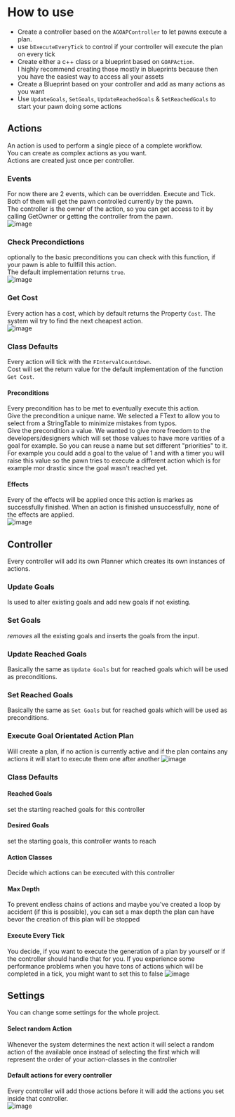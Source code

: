 # How to use

* Create a controller based on the ```AGOAPController``` to let pawns execute a plan.
* use ```bExecuteEveryTick``` to control if your controller will execute the plan on every tick
* Create either a c++ class or a blueprint based on ```GOAPAction```.  
 I highly recommend creating those mostly in blueprints because then you have the easiest way to access all your assets
* Create a Blueprint based on your controller and add as many actions as you want
* Use ```UpdateGoals```, ```SetGoals```, ```UpdateReachedGoals``` & ```SetReachedGoals``` to start your pawn doing some actions


## Actions
An action is used to perform a single piece of a complete workflow.  
You can create as complex actions as you want.  
Actions are created just once per controller.

### Events
For now there are 2 events, which can be overridden. Execute and Tick. Both of them will get the pawn controlled currently by the pawn.  
The controller is the owner of the action, so you can get access to it by calling GetOwner or getting the controller from the pawn.  
![image](https://user-images.githubusercontent.com/6481850/114223613-549e9d00-9970-11eb-9d9b-acf8ee28eb86.png)

### Check Precondictions
optionally to the basic preconditions you can check with this function, if your pawn is able to fullfill this action.  
The default implementation returns ```true```.  
![image](https://user-images.githubusercontent.com/6481850/114223746-7861e300-9970-11eb-85dd-977e3c4ac30d.png)

### Get Cost
Every action has a cost, which by default returns the Property ```Cost```. The system wil try to find the next cheapest action.  
![image](https://user-images.githubusercontent.com/6481850/114223675-64b67c80-9970-11eb-8c29-37daaf0c7745.png)

### Class Defaults
Every action will tick with the ```FIntervalCountdown```.  
Cost will set the return value for the default implementation of the function ```Get Cost```.  
#### Preconditions
Every precondition has to be met to eventually execute this action.  
Give the precondition a unique name. We selected a FText to allow you to select from a StringTable to minimize mistakes from typos.  
Give the precondition a value. We wanted to give more freedom to the developers/designers which will set those values to have more varities of a goal for example. So you can reuse a name but set different "priorities" to it. For example you could add a goal to the value of 1 and with a timer you will raise this value so the pawn tries to execute a different action which is for example mor drastic since the goal wasn't reached yet.
#### Effects
Every of the effects will be applied once this action is markes as successfully finished. When an action is finished unsuccessfully, none of the effects are applied.  
![image](https://user-images.githubusercontent.com/6481850/114223855-9891a200-9970-11eb-984e-714e9889725c.png)

## Controller
Every controller will add its own Planner which creates its own instances of actions.
### Update Goals
Is used to alter existing goals and add new goals if not existing.  
### Set Goals
_removes_ all the existing goals and inserts the goals from the input.
### Update Reached Goals
Basically the same as ```Update Goals``` but for reached goals which will be used as preconditions.
### Set Reached Goals
Basically the same as ```Set Goals``` but for reached goals which will be used as preconditions.
### Execute Goal Orientated Action Plan
Will create a plan, if no action is currently active and if the plan contains any actions it will start to execute them one after another
![image](https://user-images.githubusercontent.com/6481850/114229618-5c623f80-9978-11eb-83d3-8336dad19a22.png)

### Class Defaults
#### Reached Goals
set the starting reached goals for this controller
#### Desired Goals
set the starting goals, this controller wants to reach
#### Action Classes
Decide which actions can be executed with this controller
#### Max Depth
To prevent endless chains of actions and maybe you've created a loop by accident (if this is possible), you can set a max depth the plan can have bevor the creation of this plan will be stopped
#### Execute Every Tick
You decide, if you want to execute the generation of a plan by yourself or if the controller should handle that for you. If you experience some performance problems when you have tons of actions which will be completed in a tick, you might want to set this to false
![image](https://user-images.githubusercontent.com/6481850/114228764-38eac500-9977-11eb-85f6-d0da5661f33b.png)

## Settings
You can change some settings for the whole project.  
#### Select random Action
Whenever the system determines the next action it will select a random action of the available once instead of selecting the first which will represent the order of your action-classes in the controller
#### Default actions for every controller
Every controller will add those actions before it will add the actions you set inside that controller.  
![image](https://user-images.githubusercontent.com/6481850/114226388-cc21fb80-9973-11eb-98bf-70e9b40b4ba9.png)
